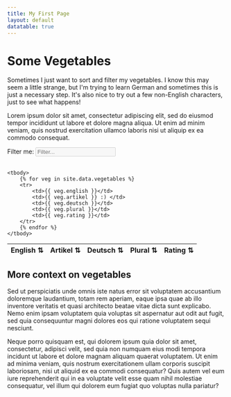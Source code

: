 ```yaml
---
title: My First Page
layout: default
datatable: true
---
```


# Some Vegetables

Sometimes I just want to sort and filter my vegetables. I know this may seem a little strange, but 
I'm trying to learn German and sometimes this is just a necessary step. It's also nice to try out a few non-English characters, just to see what happens!

Lorem ipsum dolor sit amet, consectetur adipiscing elit, sed do eiusmod tempor incididunt ut labore et dolore magna aliqua. Ut enim ad minim veniam, quis nostrud exercitation ullamco laboris nisi ut aliquip ex ea commodo consequat.

Filter me: <input type="text" disabled=true id="filter" placeholder="Filter..." autofocus /><br/><br/>
<table id="filterable" class="overview sortable-table">
    <thead>
        <tr>
            <th>English ⇅</th>
            <th>Artikel ⇅</th>
            <th>Deutsch ⇅</th>
            <th>Plural ⇅</th>
            <th>Rating ⇅</th>
        </tr>
    </thead>

    <tbody>
        {% for veg in site.data.vegetables %}
        <tr>
            <td>{{ veg.english }}</td>
            <td>{{ veg.artikel }} :) </td>
            <td>{{ veg.deutsch }}</td>
            <td>{{ veg.plural }}</td>
            <td>{{ veg.rating }}</td>
        </tr>
        {% endfor %}
    </tbody>
</table>

## More context on vegetables

Sed ut perspiciatis unde omnis iste natus error sit voluptatem accusantium doloremque laudantium, totam rem aperiam, eaque ipsa quae ab illo inventore veritatis et quasi architecto beatae vitae dicta sunt explicabo. Nemo enim ipsam voluptatem quia voluptas sit aspernatur aut odit aut fugit, sed quia consequuntur magni dolores eos qui ratione voluptatem sequi nesciunt. 

Neque porro quisquam est, qui dolorem ipsum quia dolor sit amet, consectetur, adipisci velit, sed quia non numquam eius modi tempora incidunt ut labore et dolore magnam aliquam quaerat voluptatem. Ut enim ad minima veniam, quis nostrum exercitationem ullam corporis suscipit laboriosam, nisi ut aliquid ex ea commodi consequatur? Quis autem vel eum iure reprehenderit qui in ea voluptate velit esse quam nihil molestiae consequatur, vel illum qui dolorem eum fugiat quo voluptas nulla pariatur?